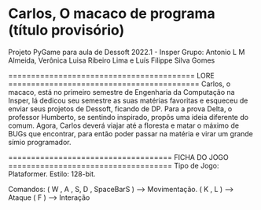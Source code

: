 # Carlos, O macaco de programa  (título provisório)
Projeto PyGame para aula de Dessoft 2022.1 - Insper
Grupo: Antonio L M Almeida, Verônica Luisa Ribeiro Lima e Luís Filippe Silva Gomes


========================================= LORE ==========================================
Carlos, o macaco, está no primeiro semestre de Engenharia da Computação na Insper, lá dedicou seu semestre as suas matérias favoritas e esqueceu de enviar seus projetos de Dessoft, ficando de DP. Para a prova Delta, o professor Humberto, se sentindo inspirado, propôs uma ideia diferente do comum. Agora, Carlos deverá viajar até a floresta e matar o máximo de BUGs que encontrar, para então poder passar na matéria e virar um grande símio programador.

====================================  FICHA DO JOGO  ====================================
Tipo de Jogo: Plataformer.
Estilo: 128-bit.

Comandos: 
( W , A , S, D , SpaceBarS ) --> Movimentação.
( K , L ) --> Ataque
( F ) --> Interação
